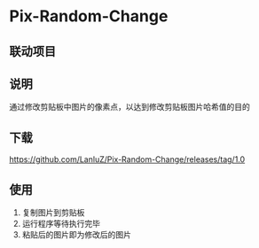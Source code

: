 # Pix-Random-Change

## 联动项目

[]()

## 说明

通过修改剪贴板中图片的像素点，以达到修改剪贴板图片哈希值的目的

## 下载

https://github.com/LanluZ/Pix-Random-Change/releases/tag/1.0

## 使用

1. 复制图片到剪贴板
2. 运行程序等待执行完毕
3. 粘贴后的图片即为修改后的图片